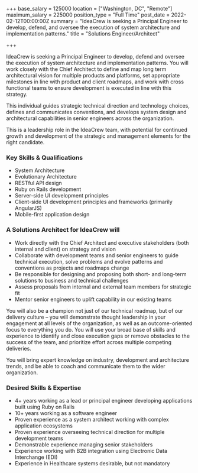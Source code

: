 +++
base_salary = 125000
location = ["Washington, DC", "Remote"]
maximum_salary = 225000
position_type = "Full Time"
post_date = 2022-02-12T00:00:00Z
summary = "IdeaCrew is seeking a Principal Engineer to develop, defend, and oversee the execution of system architecture and implementation patterns."
title = "Solutions Engineer/Architect"

+++

IdeaCrew is seeking a Principal Engineer to develop, defend and oversee the execution of system architecture and implementation patterns. You will work closely with the Chief Architect to define and map long term architectural vision for multiple products and platforms, set appropriate milestones in line with product and client roadmaps, and work with cross functional teams to ensure development is executed in line with this strategy.

This individual guides strategic technical direction and technology choices, defines and communicates conventions, and develops system design and architectural capabilities in senior engineers across the organization.

This is a leadership role in the IdeaCrew team, with potential for continued growth and development of the strategic and management elements for the right candidate.

### Key Skills & Qualifications

- System Architecture
- Evolutionary Architecture
- RESTful API design
- Ruby on Rails development
- Server-side UI development principles
- Client-side UI development principles and frameworks (primarily AngularJS)
- Mobile-first application design

### A Solutions Architect for IdeaCrew will

- Work directly with the Chief Architect and executive stakeholders (both internal and client) on strategy and vision
- Collaborate with development teams and senior engineers to guide technical execution, solve problems and evolve patterns and conventions as projects and roadmaps change
- Be responsible for designing and proposing both short- and long-term solutions to business and technical challenges
- Assess proposals from internal and external team members for strategic fit
- Mentor senior engineers to uplift capability in our existing teams

You will also be a champion not just of our technical roadmap, but of our delivery culture – you will demonstrate thought leadership in your engagement at all levels of the organization, as well as an outcome-oriented focus to everything you do. You will use your broad base of skills and experience to identify and close execution gaps or remove obstacles to the success of the team, and prioritize effort across multiple competing deliveries.

You will bring expert knowledge on industry, development and architecture trends, and be able to coach and communicate them to the wider organization.

### Desired Skills & Expertise

- 4+ years working as a lead or principal engineer developing applications built using Ruby on Rails
- 10+ years working as a software engineer
- Proven experience as a system architect working with complex application ecosystems
- Proven experience overseeing technical direction for multiple development teams
- Demonstrable experience managing senior stakeholders
- Experience working with B2B integration using Electronic Data Interchange (EDI)
- Experience in Healthcare systems desirable, but not mandatory
